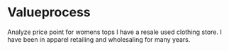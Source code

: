 # Valueprocess
Analyze price point for womens tops
I have a resale used clothing store. I have been in apparel retailing and wholesaling for many years.
